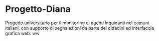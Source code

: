# Progetto-Diana
Progetto universitario per il monitoring di agenti inquinanti nei comuni italiani, con supporto di segnalazioni da parte dei cittadini ed interfaccia grafica web.
ww